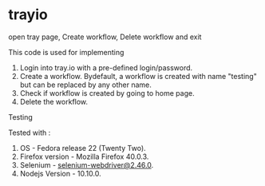 # trayio
open tray page, Create workflow, Delete workflow and exit

This code is used for implementing

1. Login into tray.io with a pre-defined login/password.
2. Create a workflow. Bydefault, a workflow is created with name "testing" but can be replaced by any other name.
3. Check if workflow is created by going to home page.
4. Delete the workflow.


Testing

Tested with :

1. OS - Fedora release 22 (Twenty Two).
2. Firefox version - Mozilla Firefox 40.0.3.
3. Selenium - selenium-webdriver@2.46.0.
4. Nodejs Version - 10.10.0.
